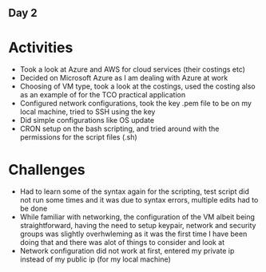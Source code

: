 ## Day 2

# Activities
- Took a look at Azure and AWS for cloud services (their costings etc)
- Decided on Microsoft Azure as I am dealing with Azure at work
- Choosing of VM type, took a look at the costings, used the costing also as an example of for the TCO practical application
- Configured network configurations, took the key .pem file to be on my local machine, tried to SSH using the key
- Did simple configurations like OS update
- CRON setup on the bash scripting, and tried around with the permissions for the script files (.sh)

# Challenges
- Had to learn some of the syntax again for the scripting, test script did not run some times and it was due to syntax errors, multiple edits had to be done
- While familiar with networking, the configuration of the VM albeit being straightforward, having the need to setup keypair, network and security groups was slightly overhwleming as it was the first time I have been doing that and there was alot of things to consider and look at
- Network configuration did not work at first, entered my private ip instead of my public ip (for my local machine)

